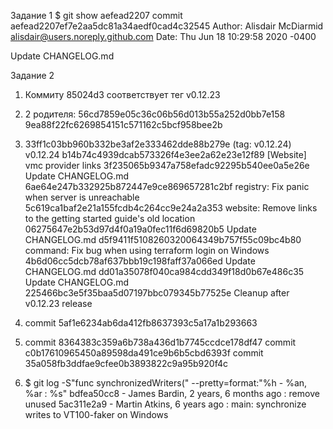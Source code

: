 Задание 1
$ git show aefead2207
commit aefead2207ef7e2aa5dc81a34aedf0cad4c32545
Author: Alisdair McDiarmid <alisdair@users.noreply.github.com>
Date:   Thu Jun 18 10:29:58 2020 -0400

   Update CHANGELOG.md

Задание 2
1. Коммиту 85024d3 соответствует тег v0.12.23

2. 2 родителя: 56cd7859e05c36c06b56d013b55a252d0bb7e158  9ea88f22fc6269854151c571162c5bcf958bee2b

3. 33ff1c03bb960b332be3af2e333462dde88b279e (tag: v0.12.24) v0.12.24
b14b74c4939dcab573326f4e3ee2a62e23e12f89 [Website] vmc provider links
3f235065b9347a758efadc92295b540ee0a5e26e Update CHANGELOG.md
6ae64e247b332925b872447e9ce869657281c2bf registry: Fix panic when server is unreachable
5c619ca1baf2e21a155fcdb4c264cc9e24a2a353 website: Remove links to the getting started guide's old location
06275647e2b53d97d4f0a19a0fec11f6d69820b5 Update CHANGELOG.md
d5f9411f5108260320064349b757f55c09bc4b80 command: Fix bug when using terraform login on Windows
4b6d06cc5dcb78af637bbb19c198faff37a066ed Update CHANGELOG.md
dd01a35078f040ca984cdd349f18d0b67e486c35 Update CHANGELOG.md
225466bc3e5f35baa5d07197bbc079345b77525e Cleanup after v0.12.23 release

4. commit 5af1e6234ab6da412fb8637393c5a17a1b293663

5. commit 8364383c359a6b738a436d1b7745ccdce178df47
commit c0b17610965450a89598da491ce9b6b5cbd6393f
commit 35a058fb3ddfae9cfee0b3893822c9a95b920f4c

6. $ git log -S"func synchronizedWriters(" --pretty=format:"%h - %an, %ar : %s"
bdfea50cc8 - James Bardin, 2 years, 6 months ago : remove unused
5ac311e2a9 - Martin Atkins, 6 years ago : main: synchronize writes to VT100-faker on Windows
